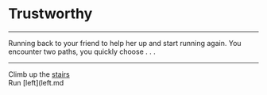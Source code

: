 # Trustworthy
---

Running back to your friend to help her up and start running again. You encounter two paths, you quickly choose . . . 

---
Climb up the [stairs](stairs.md)  
Run [left](left.md